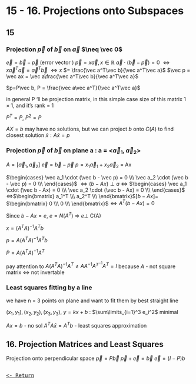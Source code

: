 # 15 - 16. Projections onto Subspaces

## 15

### Projection $\vec p$ of $\vec b$ on $\vec a$ $\neq \vec 0$

$\vec e = \vec b - \vec p$  (error vector )
$\vec p = x\vec a, x \in \mathbb R$
$\vec a \cdot (\vec b - \vec p) = 0$ $\iff x\vec a^T\vec a = \vec a^T\vec b$  $\iff x$ $= \frac{\vec a^T\vec b}{\vec a^T\vec a}$   $\vec p = \vec ax = \vec a\frac{\vec a^T\vec b}{\vec a^T\vec a}$

$p=P\vec b, P = \frac{\vec a\vec a^T}{\vec a^T\vec a}$

in general P ‘ll be projection matrix, in this simple case size of this matrix $1\times 1$, and it’s rank = 1

$P^T = P$, $P^2 = P$

$AX=b$ may have no solutions, but we can project $b$ onto $C(A)$ to find closest solution $\bar x : A\bar x = p$

### Projection $\vec p$ of $\vec b$ on plane a : a = <$\vec a_1, \vec a_2$>

$A=[\vec a_1, \vec a_2]$
$\vec e = \vec b - \vec p$
$p = x_1\vec a_1 + x_2\vec a_2$ = Ax

$\begin{cases}
\vec a_1 \cdot (\vec b - \vec p) = 0 \\\
\vec a_2 \cdot (\vec b - \vec p) = 0 \\\
\end{cases}$ $\iff (b-Ax) \perp a$ $\iff$ $\begin{cases}
\vec a_1 \cdot (\vec b - Ax) = 0 \\\
\vec a_2 \cdot (\vec b - Ax) = 0 \\\
\end{cases}$ $\iff$$\begin{bmatrix}
a_1^T \\\
a_2^T \\\
\end{bmatrix}$$[b-Ax] =$ $\begin{bmatrix}
0 \\\
0 \\\
\end{bmatrix}$$\iff A^T(b - Ax) = 0$

Since $b - Ax = e$, $e = N(A^T)$ ⇒ $e\perp$ C(A)

 $x = (A^TA)^{-1} A^Tb$

$p = A(A^TA)^{-1} A^Tb$

$P = A(A^T A)^{-1}A^T$

pay attention to $A(A^T A)^{-1}A^T \neq AA^{-1}A^{T^{-1}} A^T = I$ because $A$ - not square matrix $\iff$ not invertable

### Least squares fitting by a line

we have n = 3 points on plane and want to fit them by best straight line

$(x_1, y_1),(x_2, y_2),(x_3, y_3)$, $y = kx + b$ : $\sum\limits_{i=1}^3 e_i^2$ minimal

$Ax = b$ - no sol
$A^TA\bar x = A^Tb$ - least squares approximation

## ****16. Projection Matrices and Least Squares****

Projection onto perpendicular space
$\vec p = P\vec b$
$\vec p + \vec e = \vec b$
$\vec e = (I - P)b$

[<kbd><br><- Return<br></kbd>](MIT.md)
